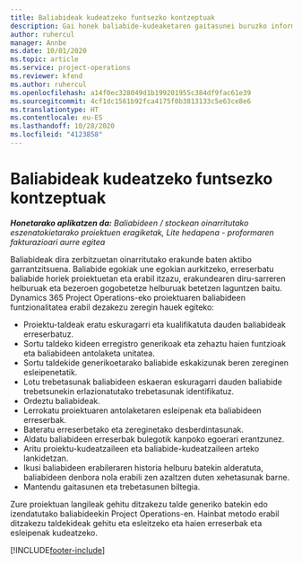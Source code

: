 ```yaml
---
title: Baliabideak kudeatzeko funtsezko kontzeptuak
description: Gai honek baliabide-kudeaketaren gaitasunei buruzko informazioa eskaintzen du Microsoft Dynamics Project Operations-en.
author: ruhercul
manager: Annbe
ms.date: 10/01/2020
ms.topic: article
ms.service: project-operations
ms.reviewer: kfend
ms.author: ruhercul
ms.openlocfilehash: a14f0ec328049d1b199201955c384df9fac61e39
ms.sourcegitcommit: 4cf1dc1561b92fca4175f0b3813133c5e63ce8e6
ms.translationtype: HT
ms.contentlocale: eu-ES
ms.lasthandoff: 10/28/2020
ms.locfileid: "4123858"
---
```

# <a name="resource-management-key-concepts"></a>Baliabideak kudeatzeko funtsezko kontzeptuak

_**Honetarako aplikatzen da:** Baliabideen / stockean oinarritutako eszenatokietarako proiektuen eragiketak, Lite hedapena - proformaren fakturazioari aurre egitea_

Baliabideak dira zerbitzuetan oinarritutako erakunde baten aktibo garrantzitsuena. Baliabide egokiak une egokian aurkitzeko, erreserbatu baliabide horiek proiektuetan eta erabil itzazu, erakundearen diru-sarreren helburuak eta bezeroen gogobetetze helburuak betetzen laguntzen baitu. Dynamics 365 Project Operations-eko proiektuaren baliabideen funtzionalitatea erabil dezakezu zeregin hauek egiteko:

- Proiektu-taldeak eratu eskuragarri eta kualifikatuta dauden baliabideak erreserbatuz.
- Sortu taldeko kideen erregistro generikoak eta zehaztu haien funtzioak eta baliabideen antolaketa unitatea.
- Sortu taldekide generikoetarako baliabide eskakizunak beren zereginen esleipenetatik.
- Lotu trebetasunak baliabideen eskaeran eskuragarri dauden baliabide trebetsunekin erlazionatutako trebetasunak identifikatuz.
- Ordeztu baliabideak.
- Lerrokatu proiektuaren antolaketaren esleipenak eta baliabideen erreserbak.
- Bateratu erreserbetako eta zereginetako desberdintasunak.
- Aldatu baliabideen erreserbak bulegotik kanpoko egoerari erantzunez.
- Aritu proiektu-kudeatzaileen eta baliabide-kudeatzaileen arteko lankidetzan.
- Ikusi baliabideen erabileraren historia helburu batekin alderatuta, baliabideen denbora nola erabili zen azaltzen duten xehetasunak barne.
- Mantendu gaitasunen eta trebetasunen biltegia.


Zure proiektuan langileak gehitu ditzakezu talde generiko batekin edo izendatutako baliabideekin Project Operations-en. Hainbat metodo erabil ditzakezu taldekideak gehitu eta esleitzeko eta haien erreserbak eta esleipenak kudeatzeko. 


[!INCLUDE[footer-include](../includes/footer-banner.md)]